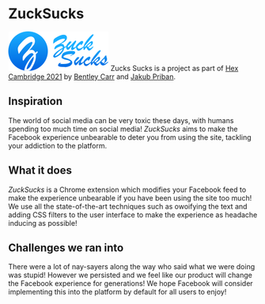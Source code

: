 # ZuckSucks
![ZuckSucks Logo](icon/zucks-banner.svg)
Zucks Sucks is a project as part of [Hex Cambridge 2021](https://hex-cambridge.devpost.com/) by [Bentley Carr](https://github.com/Yharooer) and [Jakub Priban](https://github.com/pribanacek).

## Inspiration
The world of social media can be very toxic these days, with humans spending too much time on social media! _ZuckSucks_ aims to make the Facebook experience unbearable to deter you from using the site, tackling your addiction to the platform.

## What it does
_ZuckSucks_ is a Chrome extension which modifies your Facebook feed to make the experience unbearable if you have been using the site too much! We use all the state-of-the-art techniques such as owoifying the text and adding CSS filters to the user interface to make the experience as headache inducing as possible!

## Challenges we ran into
There were a lot of nay-sayers along the way who said what we were doing was stupid! However we persisted and we feel like our product will change the Facebook experience for generations! We hope Facebook will consider implementing this into the platform by default for all users to enjoy!
